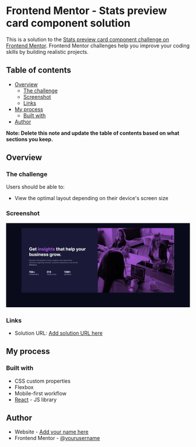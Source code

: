 # Frontend Mentor - Stats preview card component solution

This is a solution to the [Stats preview card component challenge on Frontend Mentor](https://www.frontendmentor.io/challenges/stats-preview-card-component-8JqbgoU62). Frontend Mentor challenges help you improve your coding skills by building realistic projects. 

## Table of contents

- [Overview](#overview)
  - [The challenge](#the-challenge)
  - [Screenshot](#screenshot)
  - [Links](#links)
- [My process](#my-process)
  - [Built with](#built-with) 
- [Author](#author)


**Note: Delete this note and update the table of contents based on what sections you keep.**

## Overview

### The challenge

Users should be able to:

- View the optimal layout depending on their device's screen size

### Screenshot

![](./screenshot.jpg)



### Links

- Solution URL: [Add solution URL here](https://github.com/smrtracey/stats-preview-card-component.git)

## My process

### Built with
- CSS custom properties
- Flexbox
- Mobile-first workflow
- [React](https://reactjs.org/) - JS library




## Author

- Website - [Add your name here](https://www.seantraceycsse.com)
- Frontend Mentor - [@yourusername](https://www.frontendmentor.io/profile/smrtracey)


